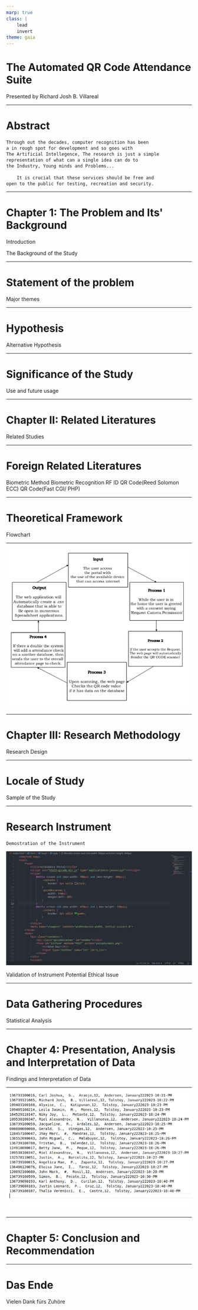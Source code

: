 ```yaml
---
marp: true
class: |
    lead
    invert
theme: gaia
---
```


# The Automated QR Code Attendance Suite

Presented by Richard Josh B. Villareal

---
# Abstract
    Through out the decades, computer recognition has been 
    a in rough spot for development and so goes with
    The Artificial Intellegence, The research is just a simple 
    representation of what can a single idea can do to 
    the Industry, Young minds and Problems...

        It is crucial that these services should be free and
    open to the public for testing, recreation and security.
---

# Chapter 1: The Problem and Its' Background

Introduction

The Background of the Study

---

# Statement of the problem

Major themes

---
 
# Hypothesis

Alternative Hypothesis

---

# Significance of the Study

Use and future usage

---

# Chapter II: Related Literatures

Related Studies

---

# Foreign Related Literatures

Biometric Method
Biometric Recognition
RF ID
QR Code(Reed Solomon ECC)
QR Code(Fast CGI/ PHP)

---

# Theoretical Framework

Flowchart

---

![bg contain](Flowchart.png)

---

# Chapter III: Research Methodology

Research Design

---

# Locale of Study
Sample of the Study

---

# Research Instrument

    Demostration of the Instrument

![bg right](index-code.png)

Validation of Instrument
Potential Ethical Issue

---

# Data Gathering Procedures
Statistical Analysis

---

# Chapter 4: Presentation, Analysis and Interpretation of Data
Findings and Interpretation of Data

---

![bg contain](data.png)

---

# Chapter 5: Conclusion and Recommendation

---

# Das Ende

Vielen Dank fürs Zuhöre
